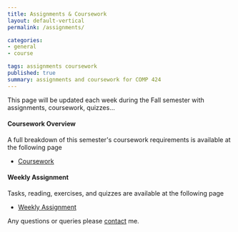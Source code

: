 ```yaml
---
title: Assignments & Coursework
layout: default-vertical
permalink: /assignments/

categories:
- general
- course

tags: assignments coursework
published: true
summary: assignments and coursework for COMP 424
---
```


This page will be updated each week during the Fall semester with assignments, coursework, quizzes...

#### Coursework Overview

A full breakdown of this semester's coursework requirements is available at the following page

  * [Coursework](/coursework)
  
#### Weekly Assignment

Tasks, reading, exercises, and quizzes are available at the following page

  * [Weekly Assignment](/weekly_assignment)
  
Any questions or queries please [contact](/contact) me.